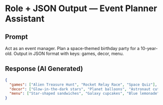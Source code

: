 # Role + JSON Output — Event Planner Assistant  

## Prompt  
Act as an event manager. Plan a space-themed birthday party for a 10-year-old. Output in JSON format with keys: games, decor, menu.  

## Response (AI Generated)  
```json
{
  "games": ["Alien Treasure Hunt", "Rocket Relay Race", "Space Quiz"],
  "decor": ["Glow-in-the-dark stars", "Planet balloons", "Astronaut cutouts"],
  "menu": ["Star-shaped sandwiches", "Galaxy cupcakes", "Blue lemonade"]
}
